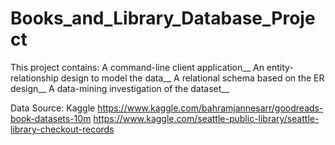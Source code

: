 # Books_and_Library_Database_Project
This project contains:
A command-line client application__
An entity-relationship design to model the data__
A relational schema based on the ER design__
A data-mining investigation of the dataset__

Data Source: Kaggle
https://www.kaggle.com/bahramjannesarr/goodreads-book-datasets-10m
https://www.kaggle.com/seattle-public-library/seattle-library-checkout-records
